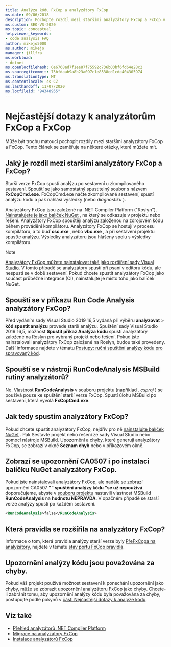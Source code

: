 ```yaml
---
title: Analýza kódu FxCop a analyzátory FxCop
ms.date: 09/06/2018
description: Pochopte rozdíl mezi staršími analyzátory FxCop a FxCop v aplikaci Visual Studio. Podívejte se na odpovědi na otázky týkající se použití těchto analyzátorů.
ms.custom: SEO-VS-2020
ms.topic: conceptual
helpviewer_keywords:
- code analysis FAQ
author: mikejo5000
ms.author: mikejo
manager: jillfra
ms.workload:
- dotnet
ms.openlocfilehash: 0e6768ad7f1ee87f75592c736b03bf6fd64e28c2
ms.sourcegitcommit: 75bfdaab9a8b23a097c1e8538ed1cde404305974
ms.translationtype: MT
ms.contentlocale: cs-CZ
ms.lasthandoff: 11/07/2020
ms.locfileid: "94348955"
---
```

# <a name="frequently-asked-questions-about-fxcop-and-fxcop-analyzers"></a>Nejčastější dotazy k analyzátorům FxCop a FxCop

Může být trochu matoucí pochopit rozdíly mezi staršími analyzátory FxCop a FxCop. Tento článek se zaměřuje na některé otázky, které můžete mít.

## <a name="whats-the-difference-between-legacy-fxcop-and-fxcop-analyzers"></a>Jaký je rozdíl mezi staršími analyzátory FxCop a FxCop?

Starší verze FxCop spustí analýzu po sestavení u zkompilovaného sestavení. Spouští se jako samostatný spustitelný soubor s názvem **FxCopCmd.exe**. FxCopCmd.exe načte zkompilované sestavení, spustí analýzu kódu a pak nahlásí výsledky (nebo *diagnostiku* ).

Analyzátory FxCop jsou založené na .NET Compiler Platform ("Roslyn"). [Nainstalujete je jako balíček NuGet](install-fxcop-analyzers.md#nuget-package) , na který se odkazuje v projektu nebo řešení. Analyzátory FxCop spouštějí analýzu založenou na zdrojovém kódu během provádění kompilátoru. Analyzátory FxCop se hostují v procesu kompilátoru, a to buď **csc.exe** , nebo **vbc.exe** , a při sestavení projektu spusťte analýzu. Výsledky analyzátoru jsou hlášeny spolu s výsledky kompilátoru.

> [!NOTE]
> [Analyzátory FxCop můžete nainstalovat také jako rozšíření sady Visual Studio](install-fxcop-analyzers.md#vsix). V tomto případě se analyzátory spustí při psaní v editoru kódu, ale nespustí se v době sestavení. Pokud chcete spustit analyzátory FxCop jako součást průběžné integrace (CI), nainstalujte je místo toho jako balíček NuGet.

## <a name="does-the-run-code-analysis-command-run-fxcop-analyzers"></a>Spouští se v příkazu Run Code Analysis analyzátory FxCop?

Před vydáním sady Visual Studio 2019 16,5 vydaná při výběru **analyzovat**  >  **kód spustit analýzu** provede starší analýzu. Spuštění sady Visual Studio 2019 16,5, možnost **Spustit příkaz Analýza kódu** spustí analyzátory založené na Roslyn pro vybraný projekt nebo řešení. Pokud jste nainstalovali analyzátory FxCop založené na Roslyn, budou také provedeny. Další informace najdete v tématu [Postupy: ruční spuštění analýzy kódu pro spravovaný kód](how-to-run-code-analysis-manually-for-managed-code.md).

## <a name="does-the-runcodeanalysis-msbuild-project-property-run-analyzers"></a>Spouští se v nástroji RunCodeAnalysis MSBuild rutiny analyzátorů?

Ne. Vlastnost **RunCodeAnalysis** v souboru projektu (například *. csproj* ) se používá pouze ke spuštění starší verze FxCop. Spustí úlohu MSBuild po sestavení, která vyvolá **FxCopCmd.exe**.

## <a name="so-how-do-i-run-fxcop-analyzers-then"></a>Jak tedy spustím analyzátory FxCop?

Pokud chcete spustit analyzátory FxCop, nejdřív pro ně [nainstalujte balíček NuGet](install-fxcop-analyzers.md) . Pak Sestavte projekt nebo řešení ze sady Visual Studio nebo pomocí nástroje MSBuild. Upozornění a chyby, které generují analyzátory FxCop, se zobrazí v okně **Seznam chyb** nebo v příkazovém okně.

## <a name="i-get-warning-ca0507-even-after-ive-installed-the-fxcop-analyzers-nuget-package"></a>Zobrazí se upozornění CA0507 i po instalaci balíčku NuGet analyzátory FxCop.

Pokud jste nainstalovali analyzátory FxCop, ale nadále se zobrazí upozornění CA0507 **"" spuštění analýzy kódu "se už nepoužívá**. doporučujeme, abyste v [souboru projektu](../ide/solutions-and-projects-in-visual-studio.md#project-file) nastavili vlastnost MSBuild **RunCodeAnalysis** na **hodnotu NEPRAVDA**. V opačném případě se starší verze analýzy spustí po každém sestavení.

```xml
<RunCodeAnalysis>false</RunCodeAnalysis>
```

## <a name="which-rules-have-been-ported-to-fxcop-analyzers"></a>Která pravidla se rozšířila na analyzátory FxCop?

Informace o tom, která pravidla analýzy starší verze byly [PřeFxCopa na analyzátory](install-fxcop-analyzers.md), najdete v tématu [stav portu FxCop pravidla](fxcop-rule-port-status.md).

## <a name="code-analysis-warnings-are-treated-as-errors"></a>Upozornění analýzy kódu jsou považována za chyby.

Pokud váš projekt používá možnost sestavení k ponechání upozornění jako chyby, může se zobrazit upozornění analyzátoru FxCop jako chyby. Chcete-li zabránit tomu, aby upozornění analýzy kódu byla považována za chyby, postupujte podle pokynů v [části Nejčastější dotazy k analýze kódu](../code-quality/analyzers-faq.md#treat-warnings-as-errors).

## <a name="see-also"></a>Viz také

- [Přehled analyzátorů .NET Compiler Platform](roslyn-analyzers-overview.md)
- [Migrace na analyzátory FxCop](migrate-from-legacy-analysis-to-fxcop-analyzers.md)
- [Instalace analyzátorů FxCop](install-fxcop-analyzers.md)

